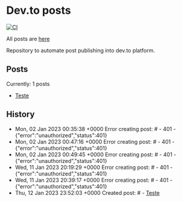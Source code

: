 # Dev.to posts

[![CI](https://github.com/guionardo/dev-to-blog/actions/workflows/changed.yml/badge.svg)](https://github.com/guionardo/dev-to-blog/actions/workflows/changed.yml)

All posts are [here](https://dev.to/guionardo)

Repository to automate post publishing into dev.to platform.

## Posts

Currently: 1 posts

* [Teste](https://dev.to/carecone/teste-3n0c)

## History

* Mon, 02 Jan 2023 00:35:38 +0000 Error creating post: # - 401 - {"error":"unauthorized","status":401}
* Mon, 02 Jan 2023 00:47:16 +0000 Error creating post: # - 401 - {"error":"unauthorized","status":401}
* Mon, 02 Jan 2023 00:49:45 +0000 Error creating post: # - 401 - {"error":"unauthorized","status":401}
* Wed, 11 Jan 2023 20:19:29 +0000 Error creating post: # - 401 - {"error":"unauthorized","status":401}
* Wed, 11 Jan 2023 20:39:17 +0000 Error creating post: # - 401 - {"error":"unauthorized","status":401}
* Thu, 12 Jan 2023 23:52:03 +0000 Created post: # - [Teste](https://dev.to/carecone/teste)
